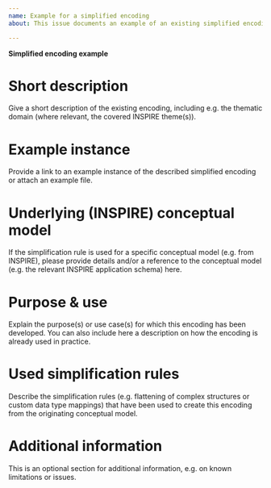 ```yaml
---
name: Example for a simplified encoding
about: This issue documents an example of an existing simplified encoding

---
```


**Simplified encoding example**

# Short description
Give a short description of the existing encoding, including e.g. 
the thematic domain (where relevant, the covered INSPIRE theme(s)).

# Example instance
Provide a link to an example instance of the described simplified encoding or attach
an example file.

# Underlying (INSPIRE) conceptual model
If the simplification rule is used for a specific conceptual model (e.g. from 
INSPIRE), please provide details and/or a reference to the conceptual model 
(e.g. the relevant INSPIRE application schema) here.

# Purpose & use
Explain the purpose(s) or use case(s) for which this encoding has been developed.
You can also include here a description on how the encoding is already used 
in practice.

# Used simplification rules
Describe the simplification rules (e.g. flattening of complex structures or custom data type
mappings) that have been used to create this encoding from the originating conceptual
model.

# Additional information
This is an optional section for additional information, e.g. on known limitations or
issues.
